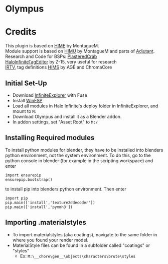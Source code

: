 # Olympus

# Credits

This plugin is based on [HIME](https://github.com/MontagueM/HaloInfiniteModelExtractor) by MontagueM.  
Module support is based on [HIMU](https://github.com/MontagueM/HaloInfiniteModuleUnpacker) by MontagueM and parts of [Adjutant](https://github.com/Gravemind2401/Adjutant).  
Research and Code for BSPs: [PlasteredCrab](https://github.com/PlasteredCrab)  
[HaloInfiniteTagEditor](https://github.com/Z-15/Halo-Infinite-Tag-Editor) by Z-15, very useful for research  
[IRTV](https://github.com/Gamergotten/Infinite-runtime-tagviewer), tag definitions
[HIMS](https://github.com/AverageTrapEnthusiast/Halo-Infinite-Shader-Resources) by AGE and ChromaCore

## Initial Set-Up
- Download [InfiniteExplorer](https://github.com/Coreforge/infiniteExplorer) with Fuse
- Install [WinFSP](https://winfsp.dev/rel/)
- Load all modules in Halo Infinite's deploy folder in InfiniteExplorer, and mount to `M:`
- Download Olympus and install it as a Blender addon.
- In addon settings, set "Asset Root" to `M:/`

## Installing Required modules
To install python modules for blender, they have to be installed into blenders python environment, not the system environment. To do this, go to the python console in blender (for example in the scripting workspace) and enter
```
import ensurepip
ensurepip.bootstrap()
```
to install pip into blenders python environment. Then enter
```
import pip
pip.main(['install','texture2ddecoder'])
pip.main(['install','pymmh3'])
```


## Importing .materialstyles
- To import materialstyles (aka coatings), navigate to the same folder in where you found your render model.
- MaterialStyle files can be found in a subfolder called "coatings" or "styles"
  - Ex:  `M:\__chore\gen__\objects\characters\brute\styles`
